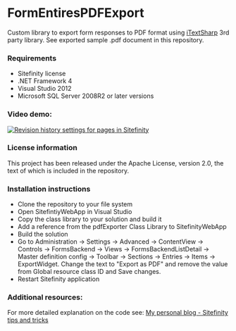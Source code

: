 # FormEntiresPDFExport
Custom library to export form responses to PDF format using [iTextSharp](https://www.nuget.org/packages/iTextSharp/) 3rd party library. See exported sample .pdf document in this repository. 

### Requirements

* Sitefinity license
* .NET Framework 4
* Visual Studio 2012
* Microsoft SQL Server 2008R2 or later versions

### Video demo:
 
[![Revision history settings for pages in Sitefinity](http://content.screencast.com/users/Veronica_Mil/folders/Jing/media/299e02d1-5411-4ce0-8473-9bd5f4e5a93a/2015-03-12_2150.png)](http://screencast.com/t/Bkvw0I7MqK0)

### License information

This project has been released under the Apache License, version 2.0, the text of which is included in the repository.

### Installation instructions

* Clone the repository to your file system
* Open SitefintiyWebApp in Visual Studio
* Copy the class library to your solution and build it
* Add a reference from the pdfExporter Class Library to SitefinityWebApp
* Build the solution
* Go to Administration -> Settings -> Advanced -> ContentView -> Controls -> FormsBackend -> Views -> FormsBackendListDetail -> Master definition config -> Toolbar -> Sections -> Entries -> Items -> ExportWidget. Change the text to "Export as PDF" and remove the value from Global resource class ID and Save changes.
* Restart Sitefinity application


### Additional resources:

For more detailed explanation on the code see:
[My personal blog - Sitefinity tips and tricks](http://www.sitefinitytipsandtricks.net/)
